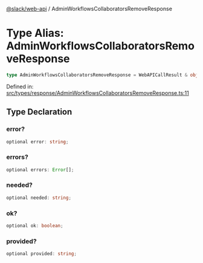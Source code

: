 [@slack/web-api](../index.md) / AdminWorkflowsCollaboratorsRemoveResponse

# Type Alias: AdminWorkflowsCollaboratorsRemoveResponse

```ts
type AdminWorkflowsCollaboratorsRemoveResponse = WebAPICallResult & object;
```

Defined in: [src/types/response/AdminWorkflowsCollaboratorsRemoveResponse.ts:11](https://github.com/slackapi/node-slack-sdk/blob/main/packages/web-api/src/types/response/AdminWorkflowsCollaboratorsRemoveResponse.ts#L11)

## Type Declaration

### error?

```ts
optional error: string;
```

### errors?

```ts
optional errors: Error[];
```

### needed?

```ts
optional needed: string;
```

### ok?

```ts
optional ok: boolean;
```

### provided?

```ts
optional provided: string;
```
